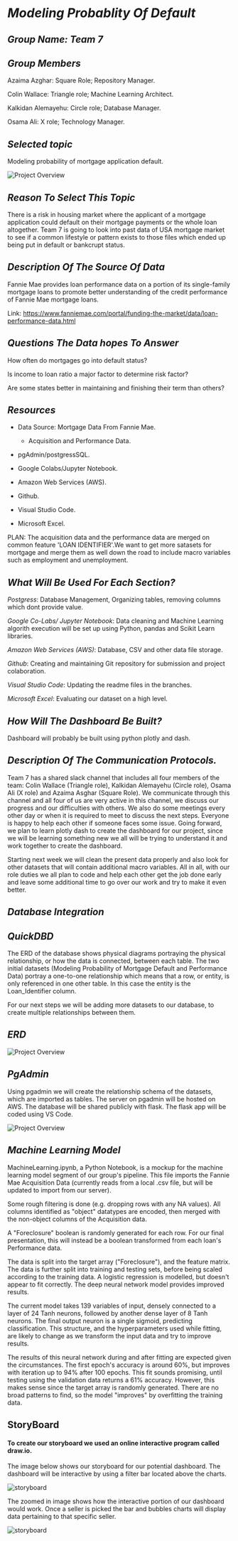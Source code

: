 # *Modeling Probablity Of Default*

## *Group Name: Team 7*

## *Group Members*

Azaima Azghar: Square Role; Repository Manager.

Colin Wallace: Triangle role; Machine Learning Architect.

Kalkidan Alemayehu: Circle role; Database Manager.

Osama Ali: X role; Technology Manager.

## *Selected topic*


Modeling probability of  mortgage application
default.

![Project Overview](Images/Project_overview_png.png)

## *Reason To Select This Topic*

There is a risk in housing market where the applicant of a mortgage application could default on their mortgage payments or the whole loan altogether. Team 7 is going to look into past data of USA mortgage market to see if a common lifestyle or pattern exists to those files which ended up being put in default or bankcrupt status.

 ## *Description Of The Source Of Data*

Fannie Mae provides loan performance data on a portion of its single-family mortgage loans to promote better understanding of the credit performance of Fannie Mae mortgage loans.

Link: https://www.fanniemae.com/portal/funding-the-market/data/loan-performance-data.html

## *Questions The Data hopes To Answer*

How often do mortgages go into default status?

Is income to loan ratio a major factor to determine risk factor?

Are some states better in maintaining and finishing their term than others?

## *Resources*

* Data Source: Mortgage Data From Fannie Mae.

    * Acquisition and Performance Data.

* pgAdmin/postgressSQL.
* Google Colabs/Jupyter Notebook.
* Amazon Web Services (AWS).
* Github.
* Visual Studio Code.
* Microsoft Excel.

PLAN: The acquisition data and the performance data are merged on common feature 'LOAN IDENTIFIER'.We want to get more satasets for mortgage and merge them as well down the road to include macro variables such as employment and unemployment.

## *What Will Be Used For Each Section?*

*Postgress*: Database Management, Organizing tables, removing columns which dont provide value.

*Google Co-Labs/ Jupyter Notebook*: Data cleaning and Machine Learning algorith execution will be set up using Python, pandas and Scikit Learn libraries.

*Amazon Web Services (AWS)*: Database, CSV and other data file storage.

*Github*: Creating and maintaining Git repository for submission and project colaboration.

*Visual Studio Code*: Updating the readme files in the branches. 

*Microsoft Excel*: Evaluating our dataset on a high level.

## *How Will The Dashboard Be Built?*

Dashboard will probably be built using python plotly and dash.

## *Description Of The Communication Protocols.*

Team 7 has a shared slack channel that includes all four members of the team: Colin Wallace (Triangle role), Kalkidan Alemayehu (Circle role), Osama Ali (X role) and Azaima Asghar (Square Role). We communicate through this channel and all four of us are very active in this channel, we discuss our progress and our difficulties with others. We also do some meetings every other day or when it is required to meet to discuss the next steps. Everyone is happy to help each other if someone faces some issue. Going forward, we plan to learn plotly dash to create the dashboard for our project, since we will be learning something new we all will be trying to understand it and work together to create the dashboard. 

Starting next week we will clean the present data properly and also look for other datasets that will contain additional macro variables. All in all, with our role duties we all plan to code and help each other get the job done early and leave some additional time to go over our work and try to make it even better.

## *Database Integration*

## *QuickDBD*

The ERD of the database shows physical diagrams portraying the physical relationship, or how the data is connected, between each table. The two initial datasets (Modeling Probability of Mortgage Default and Performance Data) portray a one-to-one relationship which means that a row, or entity, is only referenced in one other table. In this case the entity is the Loan_Identifier column.

For our next steps we will be adding more datasets to our database, to create multiple relationships between them.

## *ERD*

![Project Overview](Images/ERD.png)

## *PgAdmin*

Using pgadmin we will create the relationship schema of the datasets, which are imported as tables. The server on pgadmin will be hosted on AWS. The database will be shared publicly with flask. The flask app will be coded using VS Code.


![Project Overview](Images/pgAdmin.png)

## *Machine Learning Model*

MachineLearning.ipynb, a Python Notebook, is a mockup for the machine learning model segment of our group's pipeline. This file imports the Fannie Mae Acquisition Data (currently reads from a local .csv file, but will be updated to import from our server).

Some rough filtering is done (e.g. dropping rows with any NA values). All columns identified as "object" datatypes are encoded, then merged with the non-object columns of the Acquisition data.

A "Foreclosure" boolean is randomly generated for each row. For our final presentation, this will instead be a boolean transformed from each loan's Performance data.

The data is split into the target array ("Foreclosure"), and the feature matrix. The data is further split into training and testing sets, before being scaled according to the training data. A logistic regression is modelled, but doesn't appear to fit correctly. The deep neural network model provides improved results.


The current model takes 139 variables of input, densely connected to a layer of 24 Tanh neurons, followed by another dense layer of 8 Tanh neurons. The final output neuron is a single sigmoid, predicting classification. This structure, and the hyperparameters used while fitting, are likely to change as we transform the input data and try to improve results.

The results of this neural network during and after fitting are expected given the circumstances. The first epoch's accuracy is around 60%, but improves with iteration up to 94% after 100 epochs. This fit sounds promising, until testing using the validation data returns a 61% accuracy. However, this makes sense since the target array is randomly generated. There are no broad patterns to find, so the model "improves" by overfitting the training data.

## StoryBoard

#### To create our storyboard we used an online interactive program called draw.io. 
The image below shows our storyboard for our potential dashboard. The dashboard will be interactive by using a filter bar located above the charts.

![storyboard](https://github.com/Azaima-Asghar/Modeling-probability-of-default/blob/XWeek2/storyboard1.jpg)

The zoomed in image shows how the interactive portion of our dashboard would work. Once a seller is picked the bar and bubbles charts will display data pertaining to that specific seller. 

![storyboard](https://github.com/Azaima-Asghar/Modeling-probability-of-default/blob/XWeek2/storyboard2.jpg)

